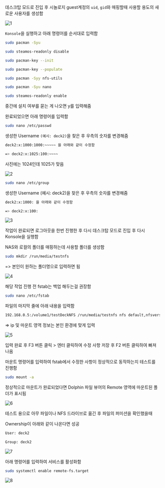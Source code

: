데스크탑 모드로 진입 후 시놀로지 guest계정의 `uid`, `gid`와 매핑할때 사용할 용도의 새로운 사용자를 생성함





![1](https://user-images.githubusercontent.com/122413511/211694613-fc11aee8-7c80-4a56-bd06-d37731642d43.png)

`Konsole`을 실행하고 아래 명령어를 순서대로 입력함


```sh
sudo pacman -Syu

sudo steamos-readonly disable

sudo pacman-key --init

sudo pacman-key --populate

sudo pacman -Syy nfs-utils

sudo pacman -Syu nano

sudo steamos-readonly enable
```

중간에 설치 여부를 묻는 게 나오면 y를 입력해줌



완료되었으면 아래 명령어를 입력함


```sh
sudo nano /etc/passwd
```


생성한 Username `(예시: deck2)`을 찾은 후 우측의 숫자를 변경해줌


```sh
deck2:x:1000:1000:~~~~~ 을 아래와 같이 수정함

=> deck2:x:1025:100:~~~~
```


사진에는 1024인데 1025가 맞음



![2](https://user-images.githubusercontent.com/122413511/211694644-762d0216-bf3f-433d-a0cc-8360d5e5c80e.png)


```sh
sudo nano /etc/group
```


생성한 Username (예시: deck2)을 찾은 후 우측의 숫자를 변경해줌


```sh
deck2:x:1000: 을 아래와 같이 수정함

=> deck2:x:100:
```




![3](https://user-images.githubusercontent.com/122413511/211694682-e26c8add-ea2d-4f0d-873f-d729ad1d4a22.png)



작업이 완료되면 로그아웃을 한번 진행한 후 다시 데스크탑 모드로 진입 후 다시 Konsole을 실행함



NAS와 로컬의 폴더를 매핑하는데 사용할 폴더를 생성함


```sh
sudo mkdir /run/media/testnfs
```


=> 본인이 원하는 폴더명으로 입력하면 됨





![4](https://user-images.githubusercontent.com/122413511/211694749-2d2acf90-6e31-437f-bfb7-9885a6cf46bd.png)





해당 작업 진행 전 fstab는 백업 해두는걸 권장함


```sh
sudo nano /etc/fstab
```


파일의 마지막 줄에 아래 내용을 입력함


```sh
192.168.0.5:/volume1/testDeckNFS /run/media/testnfs nfs default,nfsvers=4,x-systemd.automount,_netdev,retrans=5 0 0
```


=> ip 및 마운트 영역 정보는 본인 환경에 맞게 입력





![5](https://user-images.githubusercontent.com/122413511/211694751-344cedb5-e6dd-4ac0-8a57-277aa680fbbb.png)



입력 완료 후 F3 버튼 클릭 > 엔터 클릭하여 수정 사항 저장 후 F2 버튼 클릭하여 빠져나옴





마운트 명령어를 입력하여 fstab에서 수정한 사항이 정상적으로 동작하는지 테스트를 진행함


```sh
sudo mount -a
```


정상적으로 마운트가 완료되었다면 Dolphin 파일 뷰어의 Remote 영역에 마운트된 폴더가 표시됨





![6](https://user-images.githubusercontent.com/122413511/211694752-58d74a4e-a36e-438b-a865-dc47bb1524cf.png)



테스트 용으로 아무 파일이나 NFS 드라이브로 옮긴 후 파일의 퍼미션을 확인했을때

Ownership이 아래와 같이 나온다면 성공


```sh
User: deck2

Group: deck2
```






![7](https://user-images.githubusercontent.com/122413511/211694754-208d2126-2f1c-4ea9-829c-d7c05a2e14b2.png)





아래 명령어를 입력하여 서비스를 활성화함


```sh
sudo systemctl enable remote-fs.target
```




![8](https://user-images.githubusercontent.com/122413511/211694756-186cce6a-a7f8-49e2-b9bd-77289c0d84e1.png)
